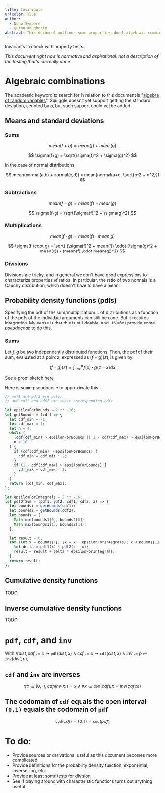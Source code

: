 ```yaml
---
title: Invariants
urlcolor: blue
author:
  - Nuño Sempere
  - Quinn Dougherty
abstract: This document outlines some properties about algebraic combinations of distributions. It is meant to facilitate property tests for [Squiggle](https://squiggle-language.com/), an estimation language for forecasters. So far, we are focusing on the means, the standard deviation and the shape of the pdfs.
---
```


Invariants to check with property tests. 

_This document right now is normative and aspirational, not a description of the testing that's currently done_.

# Algebraic combinations

The academic keyword to search for in relation to this document is "[algebra of random variables](https://wikiless.org/wiki/Algebra_of_random_variables?lang=en)". Squiggle doesn't yet support getting the standard deviation, denoted by $\sigma$, but such support could yet be added.

## Means and standard deviations

### Sums

$$
mean(f+g) = mean(f) + mean(g)
$$

$$
\sigma(f+g) = \sqrt{\sigma(f)^2 + \sigma(g)^2}
$$

In the case of normal distributions,

$$
mean(normal(a,b) + normal(c,d)) = mean(normal(a+c, \sqrt{b^2 + d^2}))
$$

### Subtractions

$$
mean(f-g) = mean(f) - mean(g)
$$

$$
\sigma(f-g) = \sqrt{\sigma(f)^2 + \sigma(g)^2}
$$

### Multiplications

$$
mean(f \cdot g) = mean(f) \cdot mean(g)
$$

$$
\sigma(f \cdot g) = \sqrt{ (\sigma(f)^2 + mean(f)) \cdot (\sigma(g)^2 + mean(g)) - (mean(f) \cdot mean(g))^2}
$$

### Divisions

Divisions are tricky, and in general we don't have good expressions to characterize properties of ratios. In particular, the ratio of two normals is a Cauchy distribution, which doesn't have to have a mean.

## Probability density functions (pdfs)

Specifying the pdf of the sum/multiplication/... of distributions as a function of the pdfs of the individual arguments can still be done. But it requires integration. My sense is that this is still doable, and I (Nuño) provide some _pseudocode_ to do this.

### Sums

Let $f, g$ be two independently distributed functions. Then, the pdf of their sum, evaluated at a point $z$, expressed as $(f + g)(z)$, is given by:

$$
(f + g)(z)= \int_{-\infty}^{\infty} f(x)\cdot g(z-x) \,dx
$$

See a proof sketch [here](https://www.milefoot.com/math/stat/rv-sums.htm)

Here is some pseudocode to approximate this:

```js
// pdf1 and pdf2 are pdfs,
// and cdf1 and cdf2 are their corresponding cdfs

let epsilonForBounds = 2 ** -16;
let getBounds = (cdf) => {
  let cdf_min = -1;
  let cdf_max = 1;
  let n = 0;
  while (
    (cdf(cdf_min) > epsilonForBounds || 1 - cdf(cdf_max) > epsilonForBounds) &&
    n < 10
  ) {
    if (cdf(cdf_min) > epsilonForBounds) {
      cdf_min = cdf_min * 2;
    }
    if (1 - cdf(cdf_max) > epsilonForBounds) {
      cdf_max = cdf_max * 2;
    }
  }
  return [cdf_min, cdf_max];
};

let epsilonForIntegrals = 2 ** -16;
let pdfOfSum = (pdf1, pdf2, cdf1, cdf2, z) => {
  let bounds1 = getBounds(cdf1);
  let bounds2 = getBounds(cdf2);
  let bounds = [
    Math.min(bounds1[0], bounds2[0]),
    Math.max(bounds1[1], bounds2[1]),
  ];

  let result = 0;
  for (let x = bounds[0]; (x = x + epsilonForIntegrals); x < bounds[1]) {
    let delta = pdf1(x) * pdf2(z - x);
    result = result + delta * epsilonForIntegrals;
  }
  return result;
};
```

## Cumulative density functions

TODO

## Inverse cumulative density functions

TODO

# `pdf`, `cdf`, and `inv` 

With $\forall dist, pdf := x \mapsto \texttt{pdf}(dist, x) \land cdf := x \mapsto \texttt{cdf}(dist, x) \land inv := p \mapsto \texttt{inv}(dist, p)$, 

## `cdf` and `inv` are inverses
$$
\forall x \in (0,1), cdf(inv(x)) = x \land \forall x \in \texttt{dom}(cdf), x = inv(cdf(x))
$$

## The codomain of `cdf` equals the open interval `(0,1)` equals the codomain of `pdf`
$$
\texttt{cod}(cdf) = (0,1) = \texttt{cod}(pdf)
$$

# To do:

- Provide sources or derivations, useful as this document becomes more complicated
- Provide definitions for the probability density function, exponential, inverse, log, etc.
- Provide at least some tests for division
- See if playing around with characteristic functions turns out anything useful
